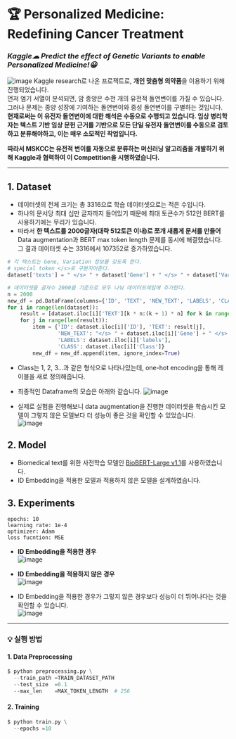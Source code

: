 🏆 Personalized Medicine: Redefining Cancer Treatment
===
### *Kaggle☁ Predict the effect of Genetic Variants to enable Personalized Medicine!😀*     
![image](https://user-images.githubusercontent.com/74829786/177875738-e780ded5-07b7-4b56-b2b5-d1d999bbd03f.png)
Kaggle research로 나온 프로젝트로, **개인 맞춤형 의약품**을 이용하기 위해 진행되었습니다.    
먼저 염기 서열이 분석되면, 암 종양은 수천 개의 유전적 돌연변이를 가질 수 있습니다. 그러나 문제는 종양 성장에 기여하는 돌연변이와 중성 돌연변이를 구별하는 것입니다.    
**현재로써는 이 유전자 돌연변이에 대한 해석은 수동으로 수행되고 있습니다. 임상 병리학자는 텍스트 기반 임상 문헌 근거를 기반으로 모든 단일 유전자 돌연변이를 수동으로 검토하고 분류해야하고, 이는 매우 소모적인 작업입니다.**    

**따라서 MSKCC는 유전적 변이를 자동으로 분류하는 머신러닝 알고리즘을 개발하기 위해 Kaggle과 협력하여 이 Competition을 시행하였습니다.**


                                                                                                                   
***

## 1. Dataset
* 데이터셋의 전체 크기는 총 3316으로 학습 데이터셋으로는 적은 수입니다.
* 하나의 문서당 최대 십만 글자까지 들어있기 때문에 최대 토큰수가 512인 BERT를 사용하기에는 무리가 있습니다.
* 따라서 **한 텍스트를 2000글자(대략 512토큰 이내)로 쪼개 새롭게 문서를 만들어** Data augmentation과 BERT max token length 문제를 동시에 해결했습니다. 그 결과 데이터셋 수는 3316에서 107352로 증가하였습니다.
```python
# 각 텍스트는 Gene, Variation 정보를 갖도록 한다.
# special token </s>로 구분지어준다.
dataset['texts'] = " </s> " + dataset['Gene'] + " </s> " + dataset['Variation'] + ' </s> ' + dataset['TEXT']
```

```python
# 데이터셋을 글자수 2000을 기준으로 모두 나눠 데이터프레임에 추가한다.
n = 2000
new_df = pd.DataFrame(columns={'ID', 'TEXT', 'NEW_TEXT', 'LABELS', 'CLASS'})
for i in range(len(dataset)):
    result = [dataset.iloc[i]['TEXT'][k * n:(k + 1) * n] for k in range((len(dataset.iloc[i]['TEXT']) + n - 1) // n )] 
    for j in range(len(result)):
        item = {'ID': dataset.iloc[i]['ID'], 'TEXT': result[j], 
                'NEW_TEXT': "</s> " + dataset.iloc[i]['Gene'] + " </s> " + dataset.iloc[i]['Variation'] + " </s> " + result[j],
                'LABELS': dataset.iloc[i]['labels'],
                'CLASS': dataset.iloc[i]['Class']}
        new_df = new_df.append(item, ignore_index=True)
```
* Class는 1, 2, 3...과 같은 형식으로 나타나있는데, one-hot encoding을 통해 레이블을 새로 정의해줍니다.
* 최종적인 Dataframe의 모습은 아래와 같습니다.
![image](https://user-images.githubusercontent.com/74829786/177877343-6aaaba2d-4ffc-4c88-997d-c3d02b15ca66.png)



* 실제로 실험을 진행해보니 data augmentation을 진행한 데이터셋을 학습시킨 모델이 그렇지 않은 모델보다 더 성능이 좋은 것을 확인할 수 있었습니다.    
![image](https://user-images.githubusercontent.com/74829786/177870405-2029e627-8adc-470a-bccd-7a7d8be5223b.png)


## 2. Model
* Biomedical text를 위한 사전학습 모델인 [BioBERT-Large v1.1](https://github.com/dmis-lab/biobert)를 사용하였습니다.
* ID Embedding을 적용한 모델과 적용하지 않은 모델을 설계하였습니다.


## 3. Experiments
```
epochs: 10
learning rate: 1e-4
optimizer: Adam
loss fucntion: MSE
```
* **ID Embedding을 적용한 경우**    
![image](https://user-images.githubusercontent.com/74829786/177868532-eb173fd2-4a94-46e6-a3c7-782a6c819e89.png)

* **ID Embedding을 적용하지 않은 경우**    
![image](https://user-images.githubusercontent.com/74829786/177868684-1ef4fbeb-771d-4435-8844-ca24e6a7ccf8.png)

* ID Embedding을 적용한 경우가 그렇지 않은 경우보다 성능이 더 뛰어나다는 것을 확인할 수 있습니다.    
![image](https://user-images.githubusercontent.com/74829786/177868219-7c2e4a80-b301-401e-aafa-97fe1669eff7.png)

***

### 💡 실행 방법

#### 1. Data Preprocessing
```python
$ python preprocessing.py \
  --train_path =TRAIN_DATASET_PATH
  --test_size  =0.1
  --max_len    =MAX_TOKEN_LENGTH  # 256
```

#### 2. Training
```python
$ python train.py \
  --epochs =10
```
